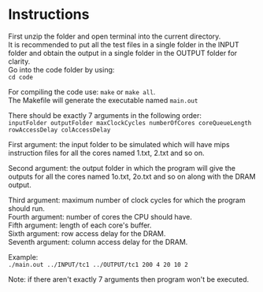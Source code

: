
# Instructions

First unzip the folder and open terminal into the current directory.</br>
It is recommended to put all the test files in a single folder in the INPUT folder and obtain the output in a single folder in the OUTPUT folder for clarity.</br>
Go into the code folder by using:</br>
`cd code`</br>

For compiling the code use: `make` or `make all`.</br>
The Makefile will generate the executable named `main.out`</br>

There should be exactly 7 arguments in the following order: </br>
`inputFolder outputFolder maxClockCycles numberOfCores coreQueueLength rowAccessDelay colAccessDelay` </br>

First argument: the input folder to be simulated which will have mips instruction files for all the cores named 1.txt, 2.txt and so on.</br>

Second argument: the output folder in which the program will give the outputs for all the cores named 1o.txt, 2o.txt and so on along with the DRAM output. </br>

Third argument: maximum number of clock cycles for which the program should run. </br>
Fourth argument: number of cores the CPU should have.</br>
Fifth argument: length of each core's buffer.</br>
Sixth argument: row access delay for the DRAM.</br>
Seventh argument: column access delay for the DRAM.</br>

Example:</br>
`./main.out ../INPUT/tc1 ../OUTPUT/tc1 200 4 20 10 2`</br>

Note: if there aren't exactly 7 arguments then program won't be executed.</br>
